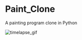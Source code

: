 # Paint_Clone
A painting program clone in Python

![timelapse_gif](github.com/jacob1st/Paint_Clone/readme/timelapase_gif.gif)
